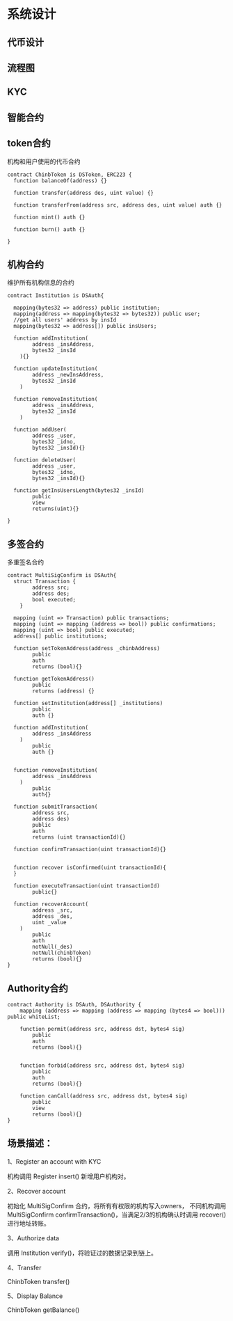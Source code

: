 # 系统设计

## 代币设计

## 流程图

## KYC

## 智能合约

## token合约

机构和用户使用的代币合约

```
contract ChinbToken is DSToken, ERC223 {
  function balanceOf(address) {}

  function transfer(address des, uint value) {}

  function transferFrom(address src, address des, uint value) auth {}

  function mint() auth {}

  function burn() auth {}

}
```

## 机构合约

维护所有机构信息的合约

```
contract Institution is DSAuth{

  mapping(bytes32 => address) public institution;
  mapping(address => mapping(bytes32 => bytes32)) public user;
  //get all users' address by insId
  mapping(bytes32 => address[]) public insUsers;

  function addInstitution(
        address _insAddress, 
        bytes32 _insId
    ){}
  
  function updateInstitution(
        address _newInsAddress, 
        bytes32 _insId
    )

  function removeInstitution(
        address _insAddress, 
        bytes32 _insId
    )

  function addUser(
        address _user, 
        bytes32 _idno, 
        bytes32 _insId){}

  function deleteUser(
        address _user,
        bytes32 _idno,
        bytes32 _insId){}

  function getInsUsersLength(bytes32 _insId)
        public 
        view
        returns(uint){}

}
```

## 多签合约

多重签名合约

```
contract MultiSigConfirm is DSAuth{
  struct Transaction {
        address src;
        address des;
        bool executed;
    }

  mapping (uint => Transaction) public transactions;
  mapping (uint => mapping (address => bool)) public confirmations;
  mapping (uint => bool) public executed;
  address[] public institutions;

  function setTokenAddress(address _chinbAddress) 
        public 
        auth 
        returns (bool){}

  function getTokenAddress() 
        public 
        returns (address) {}

  function setInstitution(address[] _institutions) 
        public 
        auth {}
  
  function addInstitution(
        address _insAddress
    )
        public
        auth {}


  function removeInstitution(
        address _insAddress
    )
        public
        auth{}

  function submitTransaction(
        address src, 
        address des)
        public
        auth
        returns (uint transactionId){}

  function confirmTransaction(uint transactionId){}


  function recover isConfirmed(uint transactionId){
  }

  function executeTransaction(uint transactionId)
        public{}

  function recoverAccount(
        address _src,
        address _des,
        uint _value
    )
        public
        auth
        notNull(_des)
        notNull(chinbToken)
        returns (bool){}
}
```

## Authority合约
```
contract Authority is DSAuth, DSAuthority {
    mapping (address => mapping (address => mapping (bytes4 => bool))) public whiteList;

    function permit(address src, address dst, bytes4 sig)
        public
        auth
        returns (bool){}

    
    function forbid(address src, address dst, bytes4 sig)
        public
        auth
        returns (bool){}

    function canCall(address src, address dst, bytes4 sig)
        public
        view
        returns (bool){}
}
```

## 场景描述：
1、Register an account with KYC 

机构调用 Register insert() 新增用户机构对。

2、Recover account

初始化 MultiSigConfirm 合约，将所有有权限的机构写入owners， 不同机构调用 MultiSigConfirm confirmTransaction()，当满足2/3的机构确认时调用 recover() 进行地址转账。

3、Authorize data

调用 Institution verify()，将验证过的数据记录到链上。

4、Transfer

ChinbToken transfer()

5、Display Balance

ChinbToken getBalance()